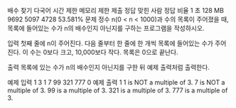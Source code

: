 배수 찾기 다국어
시간 제한	메모리 제한	제출	정답	맞힌 사람	정답 비율
1 초	128 MB	9692	5097	4728	53.581%
문제
정수 n(0 < n < 1000)과 수의 목록이 주어졌을 때, 목록에 들어있는 수가 n의 배수인지 아닌지를 구하는 프로그램을 작성하시오.

입력
첫째 줄에 n이 주어진다. 다음 줄부터 한 줄에 한 개씩 목록에 들어있는 수가 주어진다. 이 수는 0보다 크고, 10,000보다 작다. 목록은 0으로 끝난다.

출력
목록에 있는 수가 n의 배수인지 아닌지를 구한 뒤 예제 출력처럼 출력한다.

예제 입력 1 
3
1
7
99
321
777
0
예제 출력 1 
1 is NOT a multiple of 3.
7 is NOT a multiple of 3.
99 is a multiple of 3.
321 is a multiple of 3.
777 is a multiple of 3.